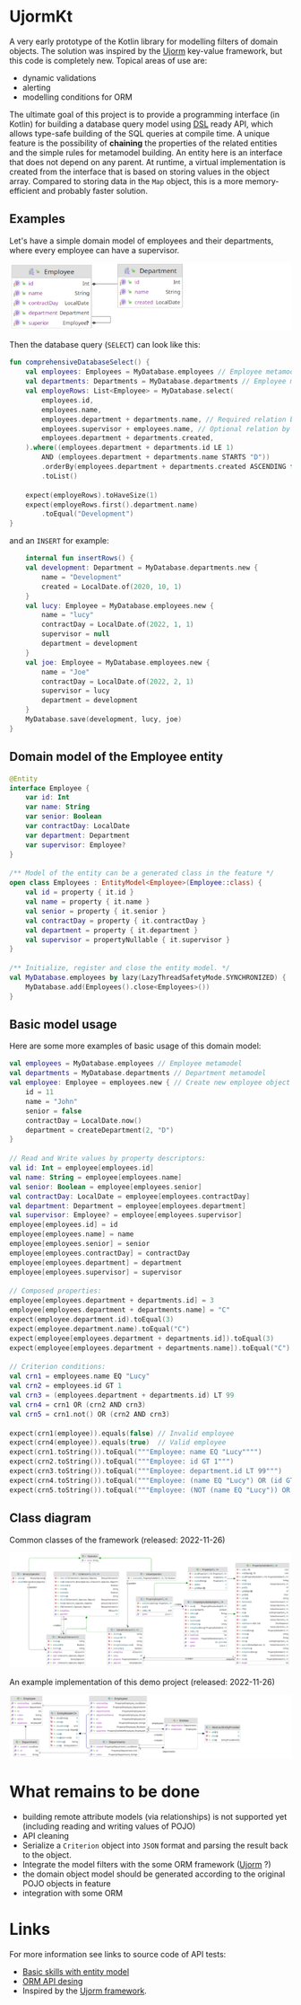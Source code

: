 # UjormKt

A very early prototype of the Kotlin library for modelling filters of domain objects.
The solution was inspired by the [Ujorm](https://pponec.github.io/ujorm/www/index.html) key-value framework, but this code is completely new.
Topical areas of use are:

- dynamic validations
- alerting
- modelling conditions for ORM

The ultimate goal of this project is to provide a programming interface (in Kotlin) 
for building a database query model using [DSL](https://en.wiktionary.org/wiki/DSL) ready API, which allows type-safe building of the SQL queries at compile time.
A unique feature is the possibility of **chaining** the properties of the related entities and the simple rules for metamodel building.
An entity here is an interface that does not depend on any parent.
At runtime, a virtual implementation is created from the interface that is based on storing values in the object array. 
Compared to storing data in the `Map` object, this is a more memory-efficient and probably faster solution.

## Examples

Let's have a simple domain model of employees and their departments, where every employee can have a supervisor.

![Class diagram](docs/DomainClassDiagram.png)

Then the database query (`SELECT`) can look like this:

```kotlin
fun comprehensiveDatabaseSelect() {
    val employees: Employees = MyDatabase.employees // Employee metamodel
    val departments: Departments = MyDatabase.departments // Employee metamodel
    val employeRows: List<Employee> = MyDatabase.select(
        employees.id,
        employees.name,
        employees.department + departments.name, // Required relation by the inner join
        employees.supervisor + employees.name, // Optional relation by the left outer join
        employees.department + departments.created,
    ).where((employees.department + departments.id LE 1) 
        AND (employees.department + departments.name STARTS "D"))
        .orderBy(employees.department + departments.created ASCENDING false)
        .toList()

    expect(employeRows).toHaveSize(1)
    expect(employeRows.first().department.name)
        .toEqual("Development")
}
```

and an `INSERT` for example:

```kotlin
    internal fun insertRows() {
    val development: Department = MyDatabase.departments.new {
        name = "Development"
        created = LocalDate.of(2020, 10, 1)
    }
    val lucy: Employee = MyDatabase.employees.new {
        name = "lucy"
        contractDay = LocalDate.of(2022, 1, 1)
        supervisor = null
        department = development
    }
    val joe: Employee = MyDatabase.employees.new {
        name = "Joe"
        contractDay = LocalDate.of(2022, 2, 1)
        supervisor = lucy
        department = development
    }
    MyDatabase.save(development, lucy, joe)
}
```

## Domain model of the Employee entity

```kotlin
@Entity
interface Employee {
    var id: Int
    var name: String
    var senior: Boolean
    var contractDay: LocalDate
    var department: Department
    var supervisor: Employee?
}

/** Model of the entity can be a generated class in the feature */
open class Employees : EntityModel<Employee>(Employee::class) {
    val id = property { it.id }
    val name = property { it.name }
    val senior = property { it.senior }
    val contractDay = property { it.contractDay }
    val department = property { it.department }
    val supervisor = propertyNullable { it.supervisor }
}

/** Initialize, register and close the entity model. */
val MyDatabase.employees by lazy(LazyThreadSafetyMode.SYNCHRONIZED) {
    MyDatabase.add(Employees().close<Employees>())
}
```

## Basic model usage

Here are some more examples of basic usage of this domain model:

```kotlin
val employees = MyDatabase.employees // Employee metamodel
val departments = MyDatabase.departments // Department metamodel
val employee: Employee = employees.new { // Create new employee object
    id = 11
    name = "John"
    senior = false
    contractDay = LocalDate.now()
    department = createDepartment(2, "D")
}

// Read and Write values by property descriptors:
val id: Int = employee[employees.id]
val name: String = employee[employees.name]
val senior: Boolean = employee[employees.senior]
val contractDay: LocalDate = employee[employees.contractDay]
val department: Department = employee[employees.department]
val supervisor: Employee? = employee[employees.supervisor]
employee[employees.id] = id
employee[employees.name] = name
employee[employees.senior] = senior
employee[employees.contractDay] = contractDay
employee[employees.department] = department
employee[employees.supervisor] = supervisor

// Composed properties:
employee[employees.department + departments.id] = 3
employee[employees.department + departments.name] = "C"
expect(employee.department.id).toEqual(3)
expect(employee.department.name).toEqual("C")
expect(employee[employees.department + departments.id]).toEqual(3)
expect(employee[employees.department + departments.name]).toEqual("C")

// Criterion conditions:
val crn1 = employees.name EQ "Lucy"
val crn2 = employees.id GT 1
val crn3 = (employees.department + departments.id) LT 99
val crn4 = crn1 OR (crn2 AND crn3)
val crn5 = crn1.not() OR (crn2 AND crn3)

expect(crn1(employee)).equals(false) // Invalid employee
expect(crn4(employee)).equals(true)  // Valid employee
expect(crn1.toString()).toEqual("""Employee: name EQ "Lucy"""")
expect(crn2.toString()).toEqual("""Employee: id GT 1""")
expect(crn3.toString()).toEqual("""Employee: department.id LT 99""")
expect(crn4.toString()).toEqual("""Employee: (name EQ "Lucy") OR (id GT 1) AND (department.id LT 99)""")
expect(crn5.toString()).toEqual("""Employee: (NOT (name EQ "Lucy")) OR (id GT 1) AND (department.id LT 99)""")
```

## Class diagram

Common classes of the framework (released: 2022-11-26)

![Class diagram](docs/Ujorm.png)

An example implementation of this demo project (released: 2022-11-26)

![Class diagram](docs/Demo.png)



# What remains to be done

- building remote attribute models (via relationships) is not supported yet (including reading and writing values of POJO)
- API cleaning
- Serialize a `Criterion` object into `JSON` format and parsing the result back to the object.
- Integrate the model filters with the some ORM framework ([Ujorm](https://ujorm.org/www/) ?)
- the domain object model should be generated according to the original POJO objects in feature
- integration with some ORM

# Links

For more information see links to source code of API tests:

* [Basic skills with entity model](https://github.com/pponec/ujormKt/blob/main/src/test/java/org/ujorm/kotlin/core/CoreTest.kt)
* [ORM API desing](https://github.com/pponec/ujormKt/blob/main/src/test/java/org/ujorm/kotlin/orm/OrmTest.kt) 
* Inspired by the [Ujorm framework](https://ujorm.org/www/).